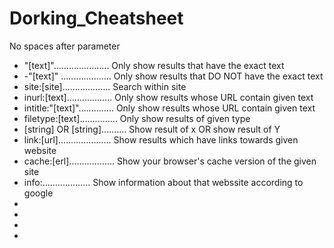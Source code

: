 # Dorking_Cheatsheet

No spaces after parameter


- "[text]"...................... Only show results that have the exact text
- -"[text]" .................... Only show results that DO NOT have the exact text 
- site:[site]................... Search within site
- inurl:[text].................. Only show results whose URL contain given text
- intitle:"[text]".............. Only show results whose URL contain given text
- filetype:[text]............... Only show results of given type
- [string] OR [string].......... Show result of x OR show result of Y
- link:[url]..................... Show results which have links towards given website
- cache:[erl].................. Show your browser's cache version of the given site
- info:................... Show information about that webssite according to google
-
-
-
-
